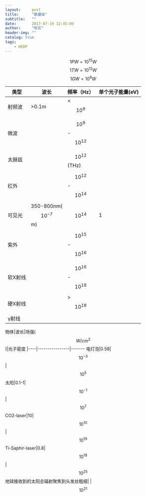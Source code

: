 ```yaml
---
layout:     post
title:      "数量级"
subtitle:   ""
date:       2017-07-19 12:45:00
author:     "陈实"
header-img: ""
catalog: true
tags:
    - HEDP
---
```


$$1PW=10^{15}W$$
$$1TW=10^{12}W$$
$$1GW=10^9W$$


类型|波长|频率（Hz）|单个光子能量(eV)
---|----|---------|--------------
射频波|>0.1m|<$$10^9$$|
微波| |$$10^9$$-$$10^{12}$$|   
太赫兹| |$$10^12$$(THz)|
红外| |$$10^{12}$$-$$10^{14}$$|
可见光|350-800nm($$10^{-7}$$m)|$$10^{14}$$|          1
紫外| |$$10^{15}$$-$$10^{16}$$|
软X射线| |$$10^{16}$$-$$10^{18}$$|
硬X射线| |>$$10^{18}$$|
γ射线| | |                              


物体|波长|场强($$W/cm^2$$)|光子密度
|----|----------------|-------
电灯泡|0.58|$$10^{-3}$$|$$10^5$$
太阳|0.1-1|$$10^{-1}$$|$$10^7$$
CO2-laser|10|$$10^{10}$$|$$10^19$$
Ti-Saphir-laser|0.8|$$10^{18}$$|$$10^{25}$$
地球接收到的太阳总辐射聚焦到头发丝粗细| |$$10^{21}$$
